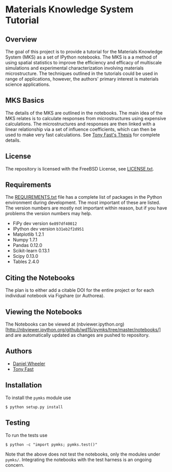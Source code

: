 # Materials Knowledge System Tutorial

## Overview

The goal of this project is to provide a tutorial for the Materials
Knowledge System (MKS) as a set of IPython notebooks. The MKS is a a
method of using spatial statistics to improve the efficiency and
efficacy of multiscale simulations and experimental characterization
involving materials microstructure. The techniques outlined in the
tutorials could be used in range of applications, however, the
authors' primary interest is materials science applications.


## MKS Basics

The details of the MKS are outlined in the notebooks. The main idea of
the MKS relates is to calculate responses from microstructures using
expensive calculations. The microstructures and responses are then
linked with a linear relationship via a set of influence coefficients,
which can then be used to make very fast calculations. See
[Tony Fast's Thesis](http://idea.library.drexel.edu/bitstream/1860/4057/1/Fast_AnthonyPhD.pdf)
for complete details.

## License

The repository is licensed with the FreeBSD License, see
[LICENSE.txt](LICENSE.txt).

## Requirements

The [REQUIREMENTS.txt](REQUIREMENTS.txt) file has a complete list of
packages in the Python environment during development. The most
important of these are listed. The version numbers are mostly not
important within reason, but if you have problems the version numbers
may help.

 * FiPy dev version `6e897df40012`
 * IPython dev version `b31eb2f2d951`
 * Matplotlib 1.2.1
 * Numpy 1.7.1
 * Pandas 0.12.0
 * Scikit-learn 0.13.1
 * Scipy 0.13.0
 * Tables 2.4.0

## Citing the Notebooks

The plan is to either add a citable DOI for the entire project or for
each individual notebook via Figshare (or Authorea).

## Viewing the Notebooks

The Notebooks can be viewed at
(nbviewer.ipython.org)[http://nbviewer.ipython.org/github/wd15/pymks/tree/master/notebooks/]
and are automatically updated as changes are pushed to repository.

## Authors

 * [Daniel Wheeler](http://wd15.github.io/about.html)
 * [Tony Fast](http://mined.gatech.edu/the-ga-tech-mined-research-group/ga-tech-mined-research-group-tony-fast)

## Installation

To install the `pymks` module use

    $ python setup.py install

## Testing

To run the tests use

    $ python -c "import pymks; pymks.test()"

Note that the above does not test the notebooks, only the modules
under `pymks/`. Integrating the notebooks with the test harness is an
ongoing concern.
